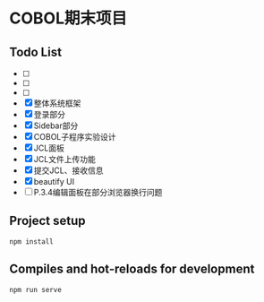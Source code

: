 # COBOL期末项目 

## Todo List

- [ ] 
- [ ] 
- [ ] 
- [x] 整体系统框架
- [x] 登录部分
- [x] Sidebar部分
- [x] COBOL子程序实验设计
- [x] JCL面板
- [x] JCL文件上传功能
- [x] 提交JCL、接收信息
- [x] beautify UI
- [ ] P.3.4编辑面板在部分浏览器换行问题

## Project setup
```
npm install
```

## Compiles and hot-reloads for development

```
npm run serve
```

